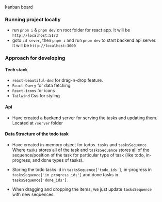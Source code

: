 kanban board


### Running project locally

- run `pnpm i` & `pnpm dev` on root folder for react app. It will be `http://localhost:5173`
- goto `cd sever`, then `pnpm i` and run `pnpm dev` to start backend api server. It will be `http://localhost:3000`



### Approach for developing



#### Tech stack
- `react-beautiful-dnd` for drag-n-drop feature.
- `React-Query` for data fetching
- `React-icons` for icons
- `Tailwind` Css for styling

#### Api
- Have created a backend server for serving the tasks and updating them. Located at `/server` folder

#### Data Structure of the todo task
- Have created in-memory object for todos. `tasks` and `tasksSequence`. Where `tasks` stores all of the task and `tasksSequence` stores all of the sequence/position of the task for particular type of task (like todo, in-progress, and done types of tasks).
- Storing the todo tasks id in `tasksSequence['todo_ids']`, in-progress in `tasksSequence['in_progress_ids']` and done tasks in `tasksSequence['done_ids']`.


- When dragging and dropping the items, we just update `tasksSequence` with new sequences. 